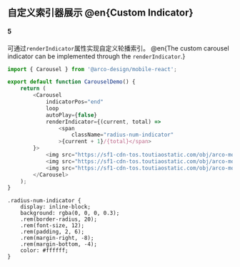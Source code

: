 ## 自定义索引器展示 @en{Custom Indicator}

#### 5

可通过`renderIndicator`属性实现自定义轮播索引。
@en{The custom carousel indicator can be implemented through the `renderIndicator`.}

```js
import { Carousel } from '@arco-design/mobile-react';

export default function CarouselDemo() {
    return (
        <Carousel
            indicatorPos="end"
            loop
            autoPlay={false}
            renderIndicator={(current, total) =>
                <span
                    className="radius-num-indicator"
                >{current + 1}/{total}</span>
        }>
            <img src="https://sf1-cdn-tos.toutiaostatic.com/obj/arco-mobile/_static_/large_image_5.jpg" alt="" />
            <img src="https://sf1-cdn-tos.toutiaostatic.com/obj/arco-mobile/_static_/large_image_1.jpg" alt="" />
            <img src="https://sf1-cdn-tos.toutiaostatic.com/obj/arco-mobile/_static_/large_image_2.jpg" alt="" />
        </Carousel>
    );
}
```

```less
.radius-num-indicator {
    display: inline-block;
    background: rgba(0, 0, 0, 0.3);
    .rem(border-radius, 20);
    .rem(font-size, 12);
    .rem(padding, 2, 6);
    .rem(margin-right, -8);
    .rem(margin-bottom, -4);
    color: #ffffff;
}
```
